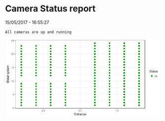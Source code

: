 Camera Status report
================
15/05/2017 - 16:55:27

    All cameras are up and running

![](camreport_files/figure-markdown_github/unnamed-chunk-2-1.png)
